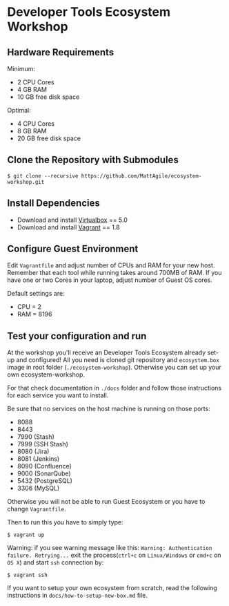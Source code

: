 # Developer Tools Ecosystem Workshop

## Hardware Requirements

Minimum:
- 2 CPU Cores
- 4 GB RAM
- 10 GB free disk space

Optimal:
- 4 CPU Cores
- 8 GB RAM
- 20 GB free disk space

## Clone the Repository with Submodules

    $ git clone --recursive https://github.com/MattAgile/ecosystem-workshop.git

## Install Dependencies

- Download and install [Virtualbox](https://www.virtualbox.org/wiki/Downloads) == 5.0
- Download and install [Vagrant](https://www.vagrantup.com/downloads.html) == 1.8

## Configure Guest Environment

Edit `Vagrantfile` and adjust number of CPUs and RAM for your new host.
Remember that each tool while running takes around 700MB of RAM.
If you have one or two Cores in your laptop, adjust number of Guest OS cores.

Default settings are:
- CPU = 2
- RAM = 8196

## Test your configuration and run

At the workshop you'll receive an Developer Tools Ecosystem already set-up and configured!
All you need is cloned git repository and `ecosystem.box` image in root folder (`./ecosystem-workshop`).
Otherwise you can set up your own ecosystem-workshop.

For that check documentation in `./docs` folder and follow those instructions for each service you want to install.

Be sure that no services on the host machine is running on those ports:

- 8088
- 8443
- 7990 (Stash)
- 7999 (SSH Stash)
- 8080 (Jira)
- 8081 (Jenkins)
- 8090 (Confluence)
- 9000 (SonarQube)
- 5432 (PostgreSQL)
- 3306 (MySQL)

Otherwise you will not be able to run Guest Ecosystem or you have to change `Vagrantfile`.

Then to run this you have to simply type:

    $ vagrant up

Warning: if you see warning message like this: `Warning: Authentication failure. Retrying...` exit the process(`ctrl+c` on `Linux/Windows` or `cmd+c` on `OS X`) and start `ssh` connection by:

    $ vagrant ssh

If you want to setup your own ecosystem from scratch, read the following instructions in `docs/how-to-setup-new-box.md` file.

